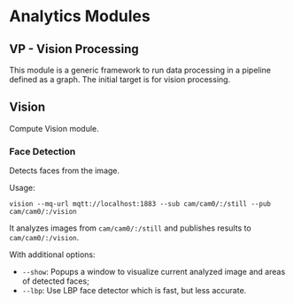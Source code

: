 # Analytics Modules

## VP - Vision Processing

This module is a generic framework to run data processing in a pipeline
defined as a graph.
The initial target is for vision processing.

## Vision

Compute Vision module.

### Face Detection

Detects faces from the image.

Usage:

```
vision --mq-url mqtt://localhost:1883 --sub cam/cam0/:/still --pub cam/cam0/:/vision
```

It analyzes images from `cam/cam0/:/still` and publishes results to `cam/cam0/:/vision`.

With additional options:

- `--show`: Popups a window to visualize current analyzed image and areas of detected faces;
- `--lbp`: Use LBP face detector which is fast, but less accurate.
